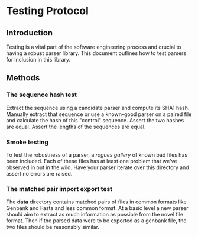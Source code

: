 # Testing Protocol

## Introduction
Testing is a vital part of the software engineering process and crucial to 
having a robust parser library. This document outlines how to test parsers for
inclusion in this library.

## Methods

### The sequence hash test
Extract the sequence using a candidate parser and compute its SHA1 hash. Manually
extract that sequence or use a known-good parser on a paired file and calculate 
the hash of this "control" sequence. Assert the two hashes are equal. Assert the
lengths of the sequences are equal.

### Smoke testing
To test the robustness of a parser, a *rogues gallery* of known bad files has been
included. Each of these files has at least one problem that we've observed in 
out in the wild. Have your parser iterate over this directory and assert no 
errors are raised. 

### The matched pair import export test
The **data** directory contains matched pairs of files in common formats like
Genbank and Fasta and less common format. At a basic level a new parser should
aim to extract as much information as possible from the novel file format. Then 
if the parsed data were to be exported as a genbank file, the two files should
be reasonably similar. 